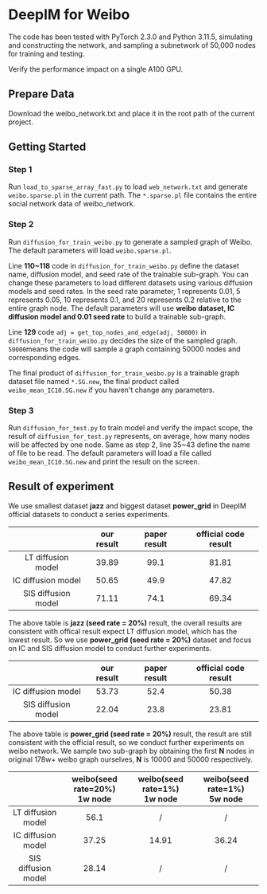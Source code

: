 # DeepIM for Weibo

The code has been tested with PyTorch 2.3.0 and Python 3.11.5, simulating and constructing the network, and sampling a subnetwork of 50,000 nodes for training and testing.

Verify the performance impact on a single A100 GPU.

## Prepare Data

Download the weibo_network.txt and place it in the root path of the current project.

## Getting Started

### Step 1

Run `load_to_sparse_array_fast.py`  to load `web_network.txt` and generate `weibo.sparse.pl` in the current path. The `*.sparse.pl` file contains the entire social network data of weibo_network.

### Step 2

Run `diffusion_for_train_weibo.py` to generate a sampled graph of Weibo. The default parameters will load `weibo.sparse.pl`.  

Line **110~118** code in `diffusion_for_train_weibo.py` define the dataset name, diffusion model, and seed rate of the trainable sub-graph. You can change these parameters to load different datasets using various diffusion models and seed rates. In the seed rate parameter, 1 represents 0.01, 5 represents 0.05, 10 represents 0.1, and 20 represents 0.2 relative to the entire graph node. The default parameters will use **weibo dataset, IC diffusion model and 0.01 seed rate** to build a trainable sub-graph.

Line **129** code  `adj = get_top_nodes_and_edge(adj, 50000)`  in `diffusion_for_train_weibo.py` decides the size of  the sampled graph.  `50000`means the code will sample a graph containing 50000 nodes and corresponding edges.

The final product of `diffusion_for_train_weibo.py` is a trainable graph dataset file named `*.SG.new`, the final product called `weibo_mean_IC10.SG.new` if you haven't change any parameters.

### Step 3

Run `diffusion_for_test.py` to train model and verify the impact scope, the result of `diffusion_for_test.py` represents, on average, how many nodes will be affected by one node. Same as step 2,  line 35~43 define the name of file to be read. The default parameters will load a file called `weibo_mean_IC10.SG.new` and print the result on the screen.

## Result of experiment

We use smallest dataset **jazz** and biggest dataset **power_grid** in DeepIM official datasets to conduct a series experiments.

|                     | our result | paper result | official code result |
| :-----------------: | :--------: | :----------: | :------------------: |
| LT diffusion model  |   39.89    |     99.1     |        81.81         |
| IC diffusion model  |   50.65    |     49.9     |        47.82         |
| SIS diffusion model |   71.11    |     74.1     |        69.34         |

The above table is **jazz (seed rate = 20%)** result, the overall results are consistent with offical result expect LT diffusion model, which has the lowest result. So we use **power_grid (seed rate = 20%)** dataset and focus on IC and SIS diffusion model to conduct further experiments.

|                     | our result | paper result | official code result |
| :-----------------: | :--------: | :----------: | :------------------: |
| IC diffusion model  |   53.73    |     52.4     |        50.38         |
| SIS diffusion model |   22.04    |     23.8     |        23.81         |

The above table is **power_grid (seed rate = 20%)** result, the result are still consistent with the official result, so we conduct further experiments on weibo network. We sample two sub-graph by obtaining the first **N** nodes in original 178w+ weibo graph ourselves, **N** is 10000 and 50000 respectively.

|                     | weibo(seed rate=20%)<br>1w node | weibo(seed rate=1%)<br>1w node | weibo(seed rate=1%)<br>5w node |
| :-----------------: | :---------------------------: | :--------------------------: | :--------------------------: |
| LT diffusion model  |             56.1              |              /               |              /               |
| IC diffusion model  |             37.25             |            14.91             |            36.24             |
| SIS diffusion model |             28.14             |              /               |              /               |


